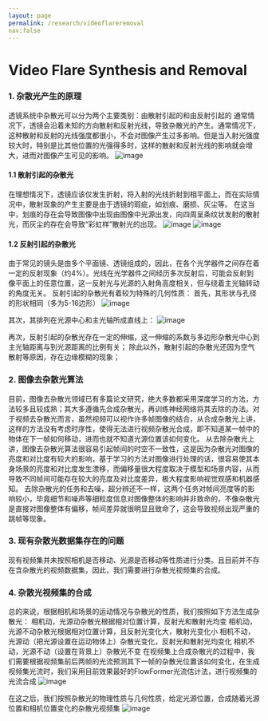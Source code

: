 ```yaml
---
layout: page
permalink: /research/videoflareremoval
nav:false
---
```

# Video Flare Synthesis and Removal

### 1. 杂散光产生的原理
透镜系统中杂散光可以分为两个主要类别：由散射引起的和由反射引起的
通常情况下，透镜会沿着未知的方向散射和反射光线，导致杂散光的产生。通常情况下，这种散射和反射的光线强度都很小，不会对图像产生过多影响。但是当入射光强度较大时，特别是比其他位置的光强得多时，这样的散射和反射光线的影响就会增大，进而对图像产生可见的影响。
![image](https://github.com/TianwenZhou/ownwebsite/assets/100060410/7e37197f-ff0c-4c12-a014-d504e18b602a)

#### 1.1 散射引起的杂散光
在理想情况下，透镜应该仅发生折射，将入射的光线折射到相平面上，而在实际情况中，散射现象的产生主要是由于透镜的瑕疵，如划痕、磨损、灰尘等。
在这当中，划痕的存在会导致图像中出现由图像中光源出发，向四周呈条纹状发射的散射光，而灰尘的存在会导致“彩虹样”散射光的出现。
![image](https://github.com/TianwenZhou/ownwebsite/assets/100060410/79cc1415-faee-48dc-85e7-ad1de40c8b68)
![image](https://github.com/TianwenZhou/ownwebsite/assets/100060410/614e7a2c-6bca-4af4-a3a2-43d7e40afde4)


#### 1.2 反射引起的杂散光
由于常见的镜头是由多个平面镜、透镜组成的，因此，在各个光学器件之间存在着一定的反射现象（约4%）。光线在光学器件之间经历多次反射后，可能会反射到像平面上的任意位置，这一反射光与光源的入射角高度相关，但与绕着主光轴转动的角度无关。
反射引起的杂散光有着较为特殊的几何性质：
首先，其形状与孔径的形状相同（多为5-16边形）
![image](https://github.com/TianwenZhou/ownwebsite/assets/100060410/dd0efb1a-d1f3-41d2-b2aa-ba614175989b)

其次，其排列在光源中心和主光轴所成直线上：
![image](https://github.com/TianwenZhou/ownwebsite/assets/100060410/d1b9dd2d-05f4-4c24-97e4-7e44e38e1456)

再次，反射引起的杂散光存在一定的伸缩，这一伸缩的系数与多边形杂散光中心到主光轴距离与到光源距离的比例有关；
除此以外，散射引起的杂散光还因为空气散射等原因，存在边缘模糊的现象；
### 2. 图像去杂散光算法
目前，图像去杂散光领域已有多篇论文研究，绝大多数都采用深度学习的方法，方法较多且较成熟；其大多遵循先合成杂散光，再训练神经网络将其去除的办法。对于视频去杂散光而言，虽然视频可以视作许多帧图像的结合，从合成杂散光上讲，这样的方法没有考虑时序性，使得无法进行视频杂散光合成，即不知道某一帧中的物体在下一帧如何移动，进而也就不知道光源位置该如何变化。
从去除杂散光上讲，图像去杂散光算法很容易引起帧间的时空不一致性，这是因为杂散光对图像的亮度和对比度有较大的影响，基于学习的方法对图像进行处理的话，很容易使其本身场景的亮度和对比度发生漂移，而偏移量很大程度取决于模型和场景内容，从而导致不同帧间可能存在较大的亮度及对比度差异，极大程度影响视觉观感和机器感知。
去除杂散光的任务和去噪，超分辨还不一样，这两个任务对帧间亮度等的影响较小，毕竟细节和噪声等细粒度信息对图像整体的影响并非致命的，不像杂散光是直接对图像整体有偏移，帧间差异就很明显且致命了，这会导致视频出现严重的跳帧等现象。
### 3. 现有杂散光数据集存在的问题
现有视频集并未按照相机是否移动、光源是否移动等性质进行分类。且目前并不存在含杂散光的视频数据集，因此，我们需要进行杂散光视频集的合成。
### 4. 杂散光视频集的合成
总的来说，根据相机和场景的运动情况与杂散光的性质，我们按照如下方法生成杂散光：
相机动，光源动杂散光根据相对位置计算，反射光和散射光均变
相机动，光源不动杂散光根据相对位置计算，且反射光变化大，散射光变化小
相机不动，光源动（把光源设置在运动物体上）杂散光变化，反射光和散射光均变化
相机不动，光源不动（设置在背景上）杂散光不变
在视频集上合成杂散光的过程中，我们需要根据视频集前后两帧的光流预测其下一帧的杂散光位置该如何变化，在生成视频集光流时，我们采用目前效果最好的FlowFormer光流估计法，进行视频集的光流合成
![image](https://github.com/TianwenZhou/ownwebsite/assets/100060410/b1d27d47-2683-4896-b850-7dc4d71aa10d)

在这之后，我们按照杂散光的物理性质与几何性质，给定光源位置，合成随着光源位置和相机位置变化的杂散光视频集
![image](https://github.com/TianwenZhou/ownwebsite/assets/100060410/85c1a2b7-bcaf-4319-b1b9-a7227f3982d4)
